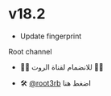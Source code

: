 

# v18.2

- Update fingerprint

 Root channel 

 - ⛓️‍💥 للانضمام لقناة الروت ⛓️‍💥

- 🛠️ [@root3rb](https://t.me/root3rb) اضغط هنا

